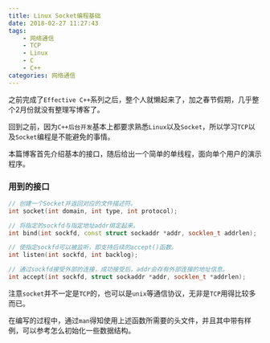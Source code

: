 ```yaml
---
title: Linux Socket编程基础
date: 2018-02-27 11:27:43
tags:
	- 网络通信
    - TCP
    - Linux
    - C
    - C++
categories: 网络通信
---
```


之前完成了`Effective C++`系列之后，整个人就懒起来了，加之春节假期，几乎整个2月份就没有整理写博客了。

回到之前，因为`C++后台开发`基本上都要求熟悉`Linux`以及`Socket`，所以学习`TCP`以及`Socket`编程是不能避免的事情。

本篇博客首先介绍基本的接口，随后给出一个简单的单线程，面向单个用户的演示程序。

### 用到的接口
``` c++
// 创建一个Socket并返回对应的文件描述符。
int socket(int domain, int type, int protocol);

// 将指定的sockfd与指定地址addr绑定起来。
int bind(int sockfd, const struct sockaddr *addr, socklen_t addrlen);

// 使指定sockfd可以被监听，即支持后续的accept()函数。
int listen(int sockfd, int backlog);

// 通过sockfd接受外部的连接，成功接受后，addr会存有外部连接的地址信息。
int accept(int sockfd, struct sockaddr *addr, socklen_t *addrlen);
```

注意`socket`并不一定是`TCP`的，也可以是`unix`等通信协议，无非是`TCP`用得比较多而已。

在编写的过程中，通过`man`得知使用上述函数所需要的头文件，并且其中带有样例，可以参考怎么初始化一些数据结构。